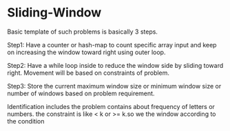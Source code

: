# Sliding-Window


Basic template of such problems is basically 3 steps.

Step1: Have a counter or hash-map to count specific array input and keep on increasing the window toward right using outer loop.

Step2: Have a while loop inside to reduce the window side by sliding toward right. Movement will be based on constraints of problem.

Step3: Store the current maximum window size or minimum window size or number of windows based on problem requirement.

Identification includes the problem contains about frequency of letters or numbers. the constraint is like < k or >= k.so we the window according to the condition
